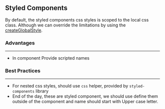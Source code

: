 ## Styled Components

By default, the styled components css styles is scoped to the local css class. Although we can override the limitations by using the [createGlobalStyle](https://styled-components.com/docs/api#createglobalstyle).

### Advantages
---

* In component Provide scripted names

### Best Practices

---

- For nested css styles, should use `css` helper, provided by `styled-components` library
- End of the day, these are styled component, we should use define them outside of the component and name should start with Upper case letter.